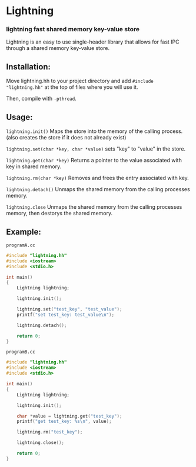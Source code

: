 # Lightning
### lightning fast shared memory key-value store
Lightning is an easy to use single-header library that allows for fast IPC through a shared memory key-value store.

## Installation:
Move lightning.hh to your project directory and add ``#include "lightning.hh"`` at the top of files where you will use it.

Then, compile with ``-pthread``.


## Usage:
``lightning.init()`` Maps the store into the memory of the calling process. (also creates the store if it does not already exist)

``lightning.set(char *key, char *value)`` sets "key" to "value" in the store.

``lightning.get(char *key)`` Returns a pointer to the value associated with key in shared memory.

``lightning.rm(char *key)`` Removes and frees the entry associated with key.

``lightning.detach()`` Unmaps the shared memory from the calling processes memory.

``lightning.close`` Unmaps the shared memory from the calling processes memory, then destorys the shared memory.


## Example:
``programA.cc``
```c++
#include "lightning.hh"
#include <iostream>
#include <stdio.h>

int main()
{
    Lightning lightning;

    lightning.init();

    lightning.set("test_key", "test_value");
    printf("set test_key: test_value\n");

    lightning.detach();

    return 0;
}
```
``programB.cc``
```c++
#include "lightning.hh"
#include <iostream>
#include <stdio.h>

int main()
{
    Lightning lightning;

    lightning.init();

    char *value = lightning.get("test_key");
    printf("get test_key: %s\n", value);

    lightning.rm("test_key");

    lightning.close();

    return 0;
}
```
